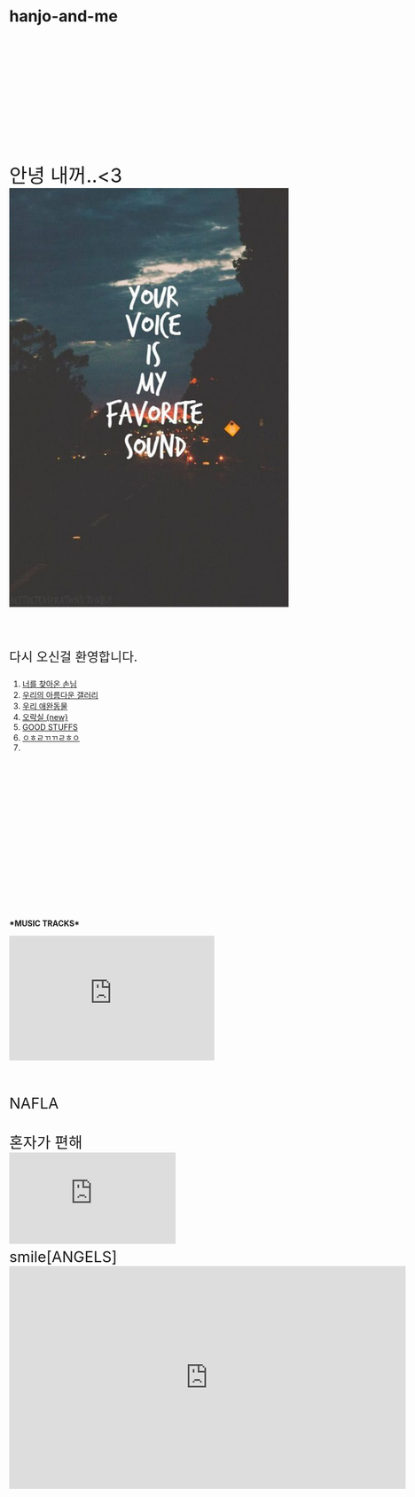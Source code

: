 # hanjo-and-me
<body>
  <p style= "margin-top: 200px; font-size: 35px;">
    <br>안녕 내꺼..<3 
    <br><img src="h.jpg"></p>
 
 <p style= "font-size: 23px;">
    <br>다시 오신걸 환영합니다.
  <ol><li><a href="jo7.html">너를 찾아온 손님</a></li>
  <li><a href="jo.html">우리의 아름다운 갤러리</a></li>
  <li><a href="jo2.html">우리 애완동물</a></li>
  <li><a href="jo6.html">오락실 {new}</a></li>
  <li><a href="jo5.html">GOOD STUFFS</a></li>
    <li><a href="jo4.html">ㅇㅎㄹㄲㄲㄹㅎㅇ</a></li>
    <li><a href=""></a></li></ol>
  </p>
  
  
  <p style= "margin-top: 300px; font-size: 34px;">
  
  <p><strong>*MUSIC TRACKS* </strong></p>
 <iframe width="370" height="225" src="https://www.youtube.com/embed/FjHGZj2IjBk" frameborder="0" allow="accelerometer; autoplay; encrypted-media; gyroscope; picture-in-picture" allowfullscreen></iframe></p>
 <br>
 
 <p style= "font-size: 27px;">
  NAFLA
  <br>
  <br>혼자가 편해
 <br><iframe width="300" height="165" src="https://www.youtube.com/embed/hHggGzDXxcw" frameborder="0" allow="accelerometer; autoplay; encrypted-media; gyroscope; picture-in-picture" allowfullscreen></iframe> 
  <br>smile[ANGELS]
 <br><iframe width="715" height="402" src="https://www.youtube.com/embed/k5-e3vSXSEs" frameborder="0" allow="accelerometer; autoplay; encrypted-media; gyroscope; picture-in-picture" allowfullscreen></iframe>
  </p>
 

<!--Start of Tawk.to Script-->
<script type="text/javascript">
var Tawk_API=Tawk_API||{}, Tawk_LoadStart=new Date();
(function(){
var s1=document.createElement("script"),s0=document.getElementsByTagName("script")[0];
s1.async=true;
s1.src='https://embed.tawk.to/5d560143eb1a6b0be607c01d/default';
s1.charset='UTF-8';
s1.setAttribute('crossorigin','*');
s0.parentNode.insertBefore(s1,s0);
})();
</script>
<!--End of Tawk.to Script-->





</body>
